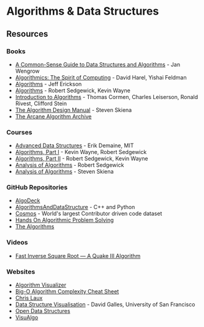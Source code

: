 # Algorithms & Data Structures

## Resources

### Books

* [A Common-Sense Guide to Data Structures and Algorithms](https://smile.amazon.co.uk/Common-Sense-Guide-Data-Structures-Algorithms/dp/1680507222/) - Jan Wengrow
* [Algorithmics: The Spirit of Computing](https://smile.amazon.co.uk/dp/0321117840) - David Harel, Yishai Feldman
* [Algorithms](https://jeffe.cs.illinois.edu/teaching/algorithms/) - Jeff Erickson
* [Algorithms](https://smile.amazon.co.uk/Algorithms-Robert-Sedgewick/dp/032157351X/) - Robert Sedgewick, Kevin Wayne
* [Introduction to Algorithms](https://smile.amazon.co.uk/Introduction-Algorithms-Thomas-H-Cormen/dp/0262033844/) - Thomas Cormen, Charles Leiserson, Ronald Rivest, Clifford Stein
* [The Algorithm Design Manual](https://smile.amazon.co.uk/Algorithm-Design-Manual-Computer-Science/dp/3030542580/) - Steven Skiena
* [The Arcane Algorithm Archive](https://www.algorithm-archive.org)

### Courses

* [Advanced Data Structures](https://courses.csail.mit.edu/6.851/) - Erik Demaine, MIT
* [Algorithms, Part I](https://www.coursera.org/learn/algorithms-part1) - Kevin Wayne, Robert Sedgewick
* [Algorithms, Part II](https://www.coursera.org/learn/algorithms-part2) - Robert Sedgewick, Kevin Wayne
* [Analysis of Algorithms](https://www.coursera.org/learn/analysis-of-algorithms) - Robert Sedgewick
* [Analysis of Algorithms](https://www.youtube.com/playlist?list=PLOtl7M3yp-DV69F32zdK7YJcNXpTunF2b) - Steven Skiena

### GitHub Repositories

* [AlgoDeck](https://github.com/teivah/algodeck)
* [AlgorithmsAndDataStructure](https://github.com/codePerfectPlus/AlgorithmsAndDataStructure) - C++ and Python
* [Cosmos](https://github.com/OpenGenus/cosmos/) - World's largest Contributor driven code dataset
* [Hands On Algorithmic Problem Solving](https://github.com/liyin2015/Hands-on-Algorithmic-Problem-Solving)
* [The Algorithms](https://github.com/TheAlgorithms)

### Videos

* [Fast Inverse Square Root — A Quake III Algorithm](https://www.youtube.com/watch?v=p8u\_k2LIZyo)

### Websites

* [Algorithm Visualizer](https://algorithm-visualizer.org)
* [Big-O Algorithm Complexity Cheat Sheet](https://www.bigocheatsheet.com)
* [Chris Laux](https://www.chrislaux.com)
* [Data Structure Visualisation](https://www.cs.usfca.edu/\~galles/visualization/Algorithms.html) - David Galles, University of San Francisco
* [Open Data Structures](https://opendatastructures.org)
* [VisuAlgo](https://visualgo.net/en)

